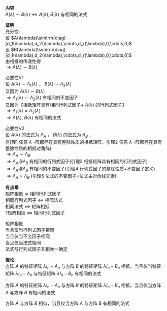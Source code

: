 **内容**  
 $A(\lambda)\sim B(\lambda)\Leftrightarrow A(\lambda),B(\lambda)$ 有相同的法式  
  
**证明**  
充分性:  
设 $A(\lambda)\sim\rm{diag}[d_1(\lambda),d_2(\lambda),\cdots,d_r(\lambda),0,\cdots,0]$   
设 $B(\lambda)\sim\rm{diag}[d_1(\lambda),d_2(\lambda),\cdots,d_r(\lambda),0,\cdots,0]$   
由相抵的传递性得  
 $\Rightarrow A(\lambda)\sim B(\lambda)$   
  
必要性V1  
设 $A(\lambda)\sim\Lambda_1(\lambda)$ ， $B(\lambda)\sim\Lambda_2(\lambda)$   
又因为 $A(\lambda)\sim B(\lambda)$   
 $\Rightarrow \Lambda_1(\lambda)\sim\Lambda_2(\lambda)$ 有相同的不变因子  
又因为【相抵矩阵具有相同行列式因子+ $\Lambda(\lambda)$ 的行列式因子】  
 $\Rightarrow \Lambda_1(\lambda)=\Lambda_2(\lambda)$   
 $\Rightarrow A(\lambda),\ B(\lambda)$ 有相同的法式  
  
必要性V2  
设 $A(\lambda)$ 的法式为 $\Lambda_A$ ， $B(\lambda)$ 的法式为 $\Lambda_B$ ，  
(引理1 任意 $\lambda$ -阵都存在具有整除性质的相抵矩阵，引理2 任意 $\lambda$ -阵都存在具有整除性质的相抵对角阵)  
 $\Rightarrow\Lambda_A\sim\Lambda_B$   
 $\Rightarrow\Lambda_A与\Lambda_B$ 有相同的行列式因子(引理3 相抵矩阵具有相同的行列式因子)  
 $\Rightarrow\Lambda_A与\Lambda_B$ 有相同的不变因子(引理4 行列式因子的整除性质+不变因子定义)  
 $\Rightarrow\Lambda_A=\Lambda_B$ (引理5 法式的不变因子=法式主对角线元素)  
  
**有点晕**  
矩阵相抵 $\Rightarrow$ 相同行列式因子  
相同行列式因子 $\Leftrightarrow$ 相同法式  
相同法式 $\Leftrightarrow$ 矩阵相抵  
?矩阵相抵 $\Leftrightarrow$ 相同行列式因子  
  
矩阵相抵  
当且仅当行列式因子相同  
当且仅当不变因子相同  
当且仅当法式相同  
法式与行列式因子互相唯一确定  
  
**推论**  
方阵 $A$ 的特征矩阵 $\lambda I_n-A_n$ 与方阵 $B$ 的特征矩阵 $\lambda I_n-B_n$ 相抵，当且仅当特征矩阵 $\lambda I_n-A_n$ 与特征矩阵 $\lambda I_n-B_n$ 有相同的法式  
  
方阵 $A$ 的特征矩阵 $\lambda I_n-A_n$ 与方阵 $B$ 的特征矩阵 $\lambda I_n-B_n$ 相抵，当且仅当方阵 $A$ 与方阵 $B$ 有相同的法式  
  
方阵 $A$ 与方阵 $B$ 相似，当且仅当方阵 $A$ 与方阵 $B$ 有相同的法式  
